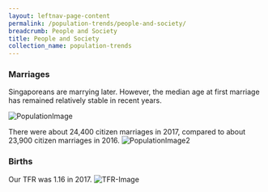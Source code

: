 ```yaml
---
layout: leftnav-page-content
permalink: /population-trends/people-and-society/
breadcrumb: People and Society
title: People and Society
collection_name: population-trends
---
```


### **Marriages**

Singaporeans are marrying later. However, the median age at first marriage has remained relatively stable in recent years.

![PopulationImage](https://github.com/isomerpages/isomerpages-stratgroup/raw/master/images/population-trends/Screenshot%202019-01-07%20at%2011.12.01%20AM.png)

There were about 24,400 citizen marriages in 2017, compared to about 23,900 citizen marriages in 2016.
![PopulationImage2](https://github.com/isomerpages/isomerpages-stratgroup/raw/master/images/population-trends/Screenshot%202019-01-07%20at%2011.17.31%20AM.png)  


### **Births**

Our TFR was 1.16 in 2017.
![TFR-Image](https://github.com/isomerpages/isomerpages-stratgroup/raw/master/images/population-trends/Screenshot%202019-01-07%20at%2011.32.23%20AM.png)

